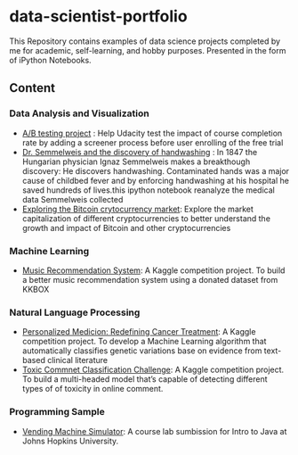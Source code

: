 # data-scientist-portfolio
This Repository contains examples of data science projects completed by me for academic, self-learning, and hobby purposes. Presented in the form of iPython Notebooks.
## Content

### Data Analysis and Visualization
 + [A/B testing project](https://github.com/Shonafeng/data-scientist-portfolio/tree/master/AB%20testing%20project) : Help Udacity test the impact of course completion rate by adding a screener process before user enrolling of the free trial
  + [Dr. Semmelweis and the discovery of handwashing](https://github.com/Shonafeng/data-scientist-portfolio/tree/master/Analysis:Dose%20handwashing%20reduce%20death%20rate%3F%20) : In 1847 the Hungarian physician Ignaz Semmelweis makes a breakthough discovery: He discovers handwashing. Contaminated hands was a major cause of childbed fever and by enforcing handwashing at his hospital he saved hundreds of lives.this ipython notebook reanalyze the medical data Semmelweis collected
  + [Exploring the Bitcoin crytocurrency market](https://github.com/Shonafeng/data-scientist-portfolio/blob/master/Exploring%20the%20Bitcoin%20cryptocurrency%20market.ipynb): Explore the market capitalization of different cryptocurrencies to better understand the growth and impact of Bitcoin and other cryptocurrencies
### Machine Learning
  + [Music Recommendation System](https://github.com/Shonafeng/data-scientist-portfolio/tree/master/ML:%20Recommend%20music%20to%20customer): A Kaggle competition project. To build a better music recommendation system using a donated dataset from KKBOX
### Natural Language Processing
  + [Personalized Medicion: Redefining Cancer Treatment](https://github.com/Shonafeng/data-scientist-portfolio/tree/master/NLP:%20Personalized%20Medicine): A Kaggle competition project. To develop a Machine Learning algorithm that automatically classifies genetic variations base on evidence from text-based clinical literature
  + [Toxic Commnet Classification Challenge](https://github.com/Shonafeng/data-scientist-portfolio/tree/master/NLP:%20Toxic%20Comment%20Classification%20Challenge): A Kaggle competition project. To build a multi-headed model that’s capable of detecting different types of of toxicity in online comment.
### Programming Sample
  + [Vending Machine Simulator](https://github.com/Shonafeng/data-scientist-portfolio/tree/master/PS:%20JAVA_Vending%20Machine%20Simulator%20): A course lab sumbission for Intro to Java at Johns Hopkins University. 
  
